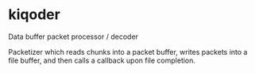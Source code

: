 # kiqoder
Data buffer packet processor / decoder

Packetizer which reads chunks into a packet buffer, writes packets into a file buffer, and then calls a callback upon file completion.
